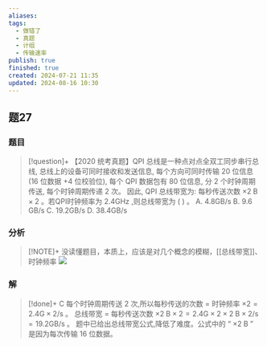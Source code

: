 ```yaml
---
aliases: 
tags:
  - 做错了
  - 真题
  - 计组
  - 传输速率
publish: true
finished: true
created: 2024-07-21 11:35
updated: 2024-08-16 10:30
---
```

## 题27
### 题目
> [!question]+
> 【2020 统考真题】QPI 总线是一种点对点全双工同步串行总线, 总线上的设备可同时接收和发送信息, 每个方向可同时传输 20 位信息 (16 位数据 +4 位校验位), 每个 QPI 数据包有 80 位信息, 分 2 个时钟周期传送, 每个时钟周期传递 2 次。
> 因此, QPI 总线带宽为: 每秒传送次数 $\times 2\mathrm{\;B} \times 2$ 。若QPI时钟频率为 ${2.4}\mathrm{{GHz}}$ ,则总线带宽为 ( ) 。
> A. ${4.8}\mathrm{{GB}}/\mathrm{s}$ 
> B. ${9.6}\mathrm{\;{GB}}/\mathrm{s}$ 
> C. ${19.2}\mathrm{{GB}}/\mathrm{s}$ 
> D. ${38.4}\mathrm{{GB}}/\mathrm{s}$
### 分析
> [!NOTE]+
> 没读懂题目，本质上，应该是对几个概念的模糊，[[总线带宽]]、时钟频率
> ![](https://img.hwenyi.tech/202408161043210.webp)
### 解
> [!done]+
> C
> 每个时钟周期传送 2 次,所以每秒传送的次数 $=$ 时钟频率 $\times  2 = {2.4}\mathrm{G} \times  2/\mathrm{s}$ 。
> 总线带宽 $=$ 每秒传送次数 $\times  2\mathrm{\;B} \times  2 = {2.4}\mathrm{G} \times  2 \times  2\mathrm{\;B} \times  2/\mathrm{s} = {19.2}\mathrm{{GB}}/\mathrm{s}$ 。
> 题中已给出总线带宽公式,降低了难度。公式中的 “ $\times  2\mathrm{\;B}$ ” 是因为每次传输 16 位数据。